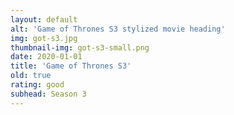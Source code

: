 ```yaml
---
layout: default
alt: 'Game of Thrones S3 stylized movie heading'
img: got-s3.jpg
thumbnail-img: got-s3-small.png
date: 2020-01-01
title: 'Game of Thrones S3'
old: true
rating: good
subhead: Season 3
---
```

